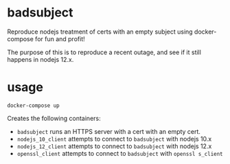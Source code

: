 # badsubject

Reproduce nodejs treatment of certs with an empty subject using docker-compose
for fun and profit!

The purpose of this is to reproduce a recent outage, and see if it still
happens in nodejs 12.x.

# usage

```
docker-compose up
```

Creates the following containers:

* `badsubject` runs an HTTPS server with a cert with an empty cert.
* `nodejs_10_client` attempts to connect to `badsubject` with nodejs 10.x
* `nodejs_12_client` attempts to connect to `badsubject` with nodejs 12.x
* `openssl_client` attempts to connect to `badsubject` with `openssl s_client`

